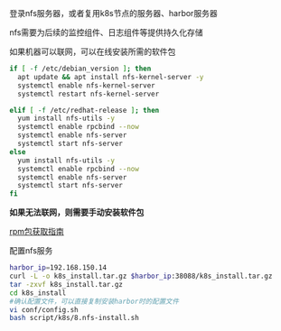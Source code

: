登录nfs服务器，或者复用k8s节点的服务器、harbor服务器

nfs需要为后续的监控组件、日志组件等提供持久化存储

如果机器可以联网，可以在线安装所需的软件包
```bash
if [ -f /etc/debian_version ]; then
  apt update && apt install nfs-kernel-server -y
  systemctl enable nfs-kernel-server
  systemctl restart nfs-kernel-server

elif [ -f /etc/redhat-release ]; then
  yum install nfs-utils -y
  systemctl enable rpcbind --now
  systemctl enable nfs-server
  systemctl start nfs-server
else
  yum install nfs-utils -y
  systemctl enable rpcbind --now
  systemctl enable nfs-server
  systemctl start nfs-server
fi
```

**如果无法联网，则需要手动安装软件包** 

[rpm包获取指南](./rpm_offline.md)


配置nfs服务
```bash
harbor_ip=192.168.150.14
curl -L -o k8s_install.tar.gz $harbor_ip:38088/k8s_install.tar.gz
tar -zxvf k8s_install.tar.gz
cd k8s_install
#确认配置文件，可以直接复制安装harbor时的配置文件
vi conf/config.sh
bash script/k8s/8.nfs-install.sh
```